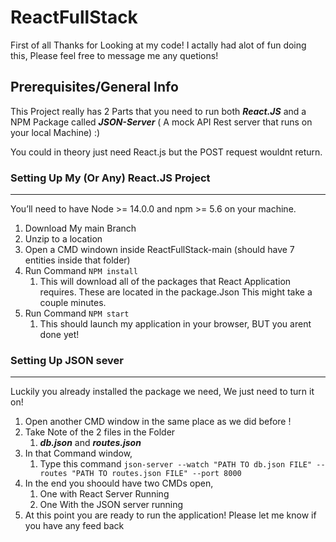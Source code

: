 # ReactFullStack

First of all Thanks for Looking at my code!
I actally had alot of fun doing this, Please feel free to message me any quetions!

## Prerequisites/General Info  ##

This Project really has 2 Parts that you need to run both ***React.JS*** and a NPM Package called ***JSON-Server*** ( A mock API Rest server that runs on your local Machine) :)

You could in theory just need React.js but the POST request wouldnt return.


### Setting Up My (Or Any) React.JS Project ###
- - - -

You’ll need to have Node >= 14.0.0 and npm >= 5.6 on your machine. 

1. Download My main Branch 
2. Unzip to a location
3. Open a CMD windown inside ReactFullStack-main (should have 7 entities inside that folder)  
4. Run Command ```NPM install```
    1. This will download all of the packages that React Application requires. These are located in the package.Json This might take a couple minutes. 
5.  Run Command ```NPM start```
    1. This should launch my application in your browser, BUT you arent done yet!

### Setting Up JSON sever ###
- - - -
Luckily you already installed the package we need, We just need to turn it on!

1. Open another CMD window in the same place as we did before !
2. Take Note of the 2 files in the Folder
    1. ***db.json*** and ***routes.json***
3. In that Command window, 
    1. Type this command ```json-server --watch "PATH TO db.json FILE" --routes "PATH TO routes.json FILE" --port 8000```
4. In the end you shoould have two CMDs open,
    1. One with React Server Running
    2.  One With the JSON server running
5. At this point you are ready to run the application! Please let me know if you have any feed back 

